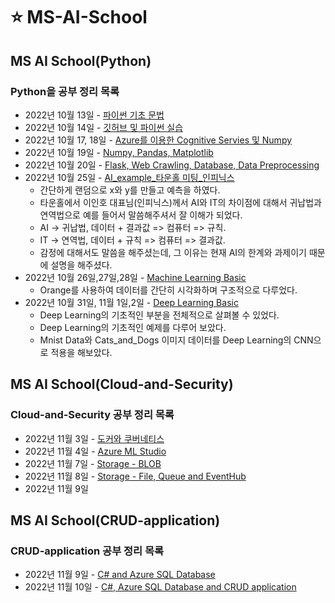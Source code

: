 # :star:  MS-AI-School
## MS AI School(Python)

### Python을 공부 정리 목록
- 2022년 10월 13일 - [파이썬 기초 문법](https://github.com/kcw0331/MS-AI-School/tree/main/Python/Python_Basic_Grammar) 
- 2022년 10월 14일 - [깃허브 및 파이썬 실습](https://github.com/kcw0331/MS-AI-School/tree/main/Python/Python_Basic_Practical_Exp)
- 2022년 10월 17, 18일 - [Azure를 이용한 Cognitive Servies 및 Numpy](https://github.com/kcw0331/MS-AI-School/tree/main/Python/Cognitive_Servies(Azure))
- 2022년 10월 19일 - [Numpy, Pandas, Matplotlib](https://github.com/kcw0331/MS-AI-School/tree/main/Python/numpypandasmatplotlib)
- 2022년 10월 20일 - [Flask, Web Crawling, Database, Data Preprocessing](https://github.com/kcw0331/MS-AI-School/tree/main/Python/FlaskWebCrawlingDatabase)
- 2022년 10월 25일 - [AI_example_타운홀 미팅_인피닉스](https://github.com/kcw0331/MS-AI-School/tree/main/Python/ai_example)
  - 간단하게 랜덤으로 x와 y를 만들고 예측을 하였다.
  - 타운홀에서 이인호 대표님(인피닉스)께서 AI와 IT의 차이점에 대해서 귀납법과 연역법으로 예를 들어서 말씀해주셔서 잘 이해가 되었다.
  - AI -> 귀납법, 데이터 + 결과값 => 컴퓨터 => 규칙.
  - IT -> 연역법, 데이터 +  규칙  => 컴퓨터 => 결과값.
  - 감정에 대해서도 말씀을 해주셨는데, 그 이유는 현재 AI의 한계와 과제이기 때문에 설명을 해주셨다.
- 2022년 10월 26일,27일,28일 - [Machine Learning Basic](https://github.com/kcw0331/MS-AI-School/tree/main/Python/MachineLearning)
  - Orange를 사용하여 데이터를 간단히 시각화하며 구조적으로 다루었다.  
- 2022년 10월 31일, 11월 1일,2일 - [Deep Learning Basic](https://github.com/kcw0331/MS-AI-School/tree/main/Python/DeepLearning)
  - Deep Learning의 기초적인 부분을 전체적으로 살펴볼 수 있었다.
  - Deep Learning의 기초적인 예제를 다루어 보았다.
  - Mnist Data와 Cats_and_Dogs 이미지 데이터를 Deep Learning의 CNN으로 적용을 해보았다.

## MS AI School(Cloud-and-Security)
### Cloud-and-Security 공부 정리 목록
- 2022년 11월 3일 - [도커와 쿠버네티스](https://github.com/kcw0331/MS-AI-School/tree/main/Cloud-and-Security/docker-and-kube)
- 2022년 11월 4일 - [Azure ML Studio](https://github.com/kcw0331/MS-AI-School/tree/main/Cloud-and-Security/azuremlstudio)
- 2022년 11월 7일 - [Storage - BLOB](https://github.com/kcw0331/MS-AI-School/tree/main/Cloud-and-Security/storage)
- 2022년 11월 8일 - [Storage - File, Queue and EventHub](https://github.com/kcw0331/MS-AI-School/tree/main/Cloud-and-Security/storage)
- 2022년 11월 9일

## MS AI School(CRUD-application)

### CRUD-application 공부 정리 목록
- 2022년 11월 9일 - [C# and Azure SQL Database](https://github.com/kcw0331/MS-AI-School/tree/main/CRUD-application/C%23%20and%20Azure%20SQL%20Database)
- 2022년 11월 10일 - [C#, Azure SQL Database and CRUD application]()